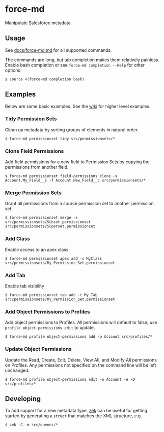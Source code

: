 # force-md

Manipulate Salesforce metadata.

## Usage

See [docs/force-md.md](docs/force-md.md) for all supported commands.

The commands are long, but tab completion makes them relatively painless.
Enable bash completion or see `force-md completion --help` for other options.

```
$ source <(force-md completion bash)
```

## Examples

Below are some basic examples.  See the [wiki](https://github.com/ForceCLI/force-md/wiki/Recipes) for higher level
examples.

### Tidy Permission Sets

Clean up metadata by sorting groups of elements in natural order.

```
$ force-md permissionset tidy src/permissionsets/*
```

### Clone Field Permissions

Add field permissions for a new field to Permission Sets by copying the
permissions from another field.

```
$ force-md permissionset field-permissions clone -s Account.My_Field__c -f Account.New_Field__c src/permissionsets/*
```

### Merge Permission Sets

Grant all permissions from a source permission set to another permission set.

```
$ force-md permissionset merge -s src/permissionsets/Subset.permissionset src/permissionsets/Superset.permissionset
```

### Add Class

Enable access to an apex class

```
$ force-md permissionset apex add -c MyClass src/permissionsets/My_Permission_Set.permissionset
```

### Add Tab

Enable tab visibility

```
$ force-md permissionset tab add -t My_Tab src/permissionsets/My_Permission_Set.permissionset
```

### Add Object Permissions to Profiles

Add object permissions to Profiles.  All permissions will default to false; use `profile object-permissions edit` to update.

```
$ force-md profile object-permissions add -o Account src/profiles/*
```

### Update Object Permissions

Update the Read, Create, Edit, Delete, View All, and Modify All permissions on
Profiles.  Any permissions not specified on the command line will be left
unchanged.

```
$ force-md profile object-permissions edit -o Account -e -D src/profiles/*
```

## Developing

To add support for a new metadata type, [zek](https://github.com/miku/zek) can
be useful for getting started by generating a `struct` that matches the XML
structure, e.g.

```
$ zek -C -m src/queues/*
```
